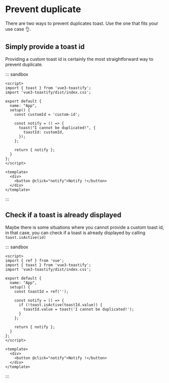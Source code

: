 # Prevent duplicate

There are two ways to prevent duplicates toast. Use the one that fits your use case 👌.

## Simply provide a toast id

Providing a custom toast id is certainly the most straightforward way to prevent duplicate.


::: sandbox
```vue App.vue
<script>
import { toast } from 'vue3-toastify';
import 'vue3-toastify/dist/index.css';

export default {
  name: "App",
  setup() {
    const customId = 'custom-id';

    const notify = () => {
      toast("I cannot be duplicated!", {
        toastId: customId,
      });
    };

    return { notify };
  }
};
</script>

<template>
  <div>
    <button @click="notify">Notify !</button>
  </div>
</template>
```
:::

## Check if a toast is already displayed

Maybe there is some situations where you cannot provide a custom toast id, in that case, you can check if a toast is already displayed by calling `toast.isActive(id)`


::: sandbox
```vue App.vue
<script>
import { ref } from 'vue';
import { toast } from 'vue3-toastify';
import 'vue3-toastify/dist/index.css';

export default {
  name: "App",
  setup() {
    const toastId = ref('');

    const notify = () => {
      if (!toast.isActive(toastId.value)) {
        toastId.value = toast('I cannot be duplicated!');
      }
    };

    return { notify };
  }
};
</script>

<template>
  <div>
    <button @click="notify">Notify !</button>
  </div>
</template>
```
:::
